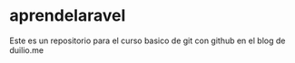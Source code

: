 # aprendelaravel
Este es un repositorio para el curso basico de git con github en el blog de duilio.me
